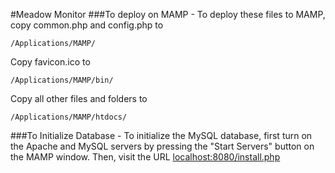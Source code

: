 #Meadow Monitor
###To deploy on MAMP -
To deploy these files to MAMP, copy common.php and config.php to 
```
/Applications/MAMP/
```
Copy favicon.ico to 
```
/Applications/MAMP/bin/
```
Copy all other files and folders to
```
/Applications/MAMP/htdocs/
```

###To Initialize Database -
To initialize the MySQL database, first turn on the Apache and MySQL servers by pressing the "Start Servers" button on the MAMP window. Then, visit the URL [localhost:8080/install.php](localhost:8080/install.php)